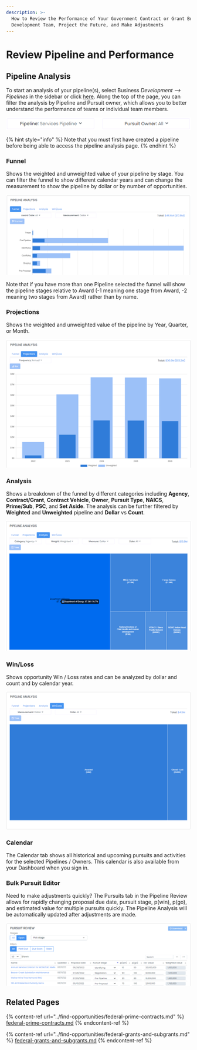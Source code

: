```yaml
---
description: >-
  How to Review the Performance of Your Government Contract or Grant Business
  Development Team, Project the Future, and Make Adjustments
---
```


# Review Pipeline and Performance

## Pipeline Analysis

To start an analysis of your pipeline(s), select Business _Development --> Pipelines_ in the sidebar or click [here](https://www.highergov.com/pipeline/).  Along the top of the page, you can filter the analysis by Pipeline and Pursuit owner, which allows you to better understand the performance of teams or individual team members. &#x20;

<div align="left">

<img src="../.gitbook/assets/top.png" alt="">

</div>

{% hint style="info" %}
Note that you must first have created a pipeline before being able to access the pipeline analysis page.
{% endhint %}

### Funnel

Shows the weighted and unweighted value of your pipeline by stage.  You can filter the funnel to show different calendar years and can change the measurement to show the pipeline by dollar or by number of opportunities. &#x20;

![](../.gitbook/assets/Funnel.png)



Note that if you have more than one Pipeline selected the funnel will show the pipeline stages relative to Award (-1 meaning one stage from Award, -2 meaning two stages from Award) rather than by name.&#x20;

### Projections

Shows the weighted and unweighted value of the pipeline by Year, Quarter, or Month.

![](../.gitbook/assets/projections.png)

### Analysis

Shows a breakdown of the funnel by different categories including **Agency**, **Contract/Grant**, **Contract Vehicle**, **Owner**, **Pursuit Type**, **NAICS**, **Prime/Sub**, **PSC**, and **Set Aside**.  The analysis can be further filtered by **Weighted** and **Unweighted** pipeline and **Dollar** vs **Count**.

![](<../.gitbook/assets/pipeline analysis.png>)

### Win/Loss

Shows opportunity Win / Loss rates and can be analyzed by dollar and count and by calendar year.

![](../.gitbook/assets/win-loss.png)

### Calendar

The Calendar tab shows all historical and upcoming pursuits and activities for the selected Pipelines / Owners.  This calendar is also available from your Dashboard when you sign in.

### Bulk Pursuit Editor

Need to make adjustments quickly?  The Pursuits tab in the Pipeline Review allows for rapidly changing proposal due date, pursuit stage, p(win), p(go), and estimated value for multiple pursuits quickly.  The Pipeline Analysis will be automatically updated after adjustments are made.

![](<../.gitbook/assets/bulk edit.png>)

## Related Pages

{% content-ref url="../find-opportunities/federal-prime-contracts.md" %}
[federal-prime-contracts.md](../find-opportunities/federal-prime-contracts.md)
{% endcontent-ref %}

{% content-ref url="../find-opportunities/federal-grants-and-subgrants.md" %}
[federal-grants-and-subgrants.md](../find-opportunities/federal-grants-and-subgrants.md)
{% endcontent-ref %}
